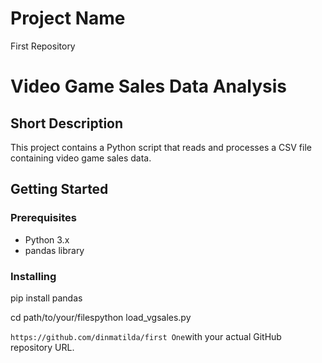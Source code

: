 # Project Name
First Repository
# Video Game Sales Data Analysis

## Short Description
This project contains a Python script that reads and processes a CSV file containing video game sales data.

## Getting Started

### Prerequisites
- Python 3.x
- pandas library

### Installing
pip install pandas

cd path/to/your/filespython load_vgsales.py

`https://github.com/dinmatilda/first One`with your actual GitHub repository URL.


